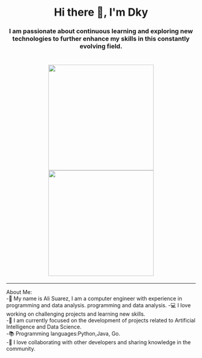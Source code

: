 

<div id="header align="center">
  <h1 align="center">Hi there 👋, I'm Dky</h1>
  <h3 align="center">I am passionate about continuous learning and exploring new technologies to further enhance my skills in this constantly evolving field.
   
  </h3>
  <h1 align="center">
    <img src="https://user-images.githubusercontent.com/130209447/264822274-b2ac0270-4256-4ae2-8e7a-e55b8c9d91b3.gif" width="280"/>
    <img src="https://user-images.githubusercontent.com/130209447/265292237-2ae515bf-e3d4-464f-81ae-b1f6f1826cd1.gif" width="280"/>
  </h1>
</div>

---
About Me:
<br>
-👋 My name is Ali Suarez, I am a computer engineer with experience in programming and data analysis.
programming and data analysis.
-💻 I love working on challenging projects and learning new skills. 
<br>
-🌟 I am currently focused on the development of projects related to Artificial Intelligence and Data Science. 
</br>
-📚 Programming languages:Python,Java, Go.
<br>
-🤝 I love collaborating with other developers and sharing knowledge in the community.
